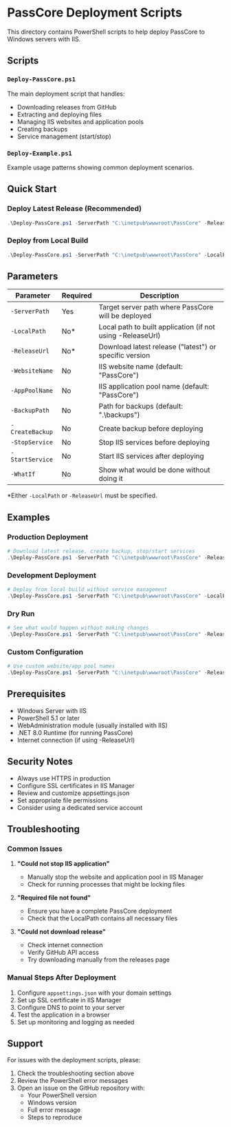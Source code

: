 # PassCore Deployment Scripts

This directory contains PowerShell scripts to help deploy PassCore to Windows servers with IIS.

## Scripts

### `Deploy-PassCore.ps1`
The main deployment script that handles:
- Downloading releases from GitHub
- Extracting and deploying files
- Managing IIS websites and application pools
- Creating backups
- Service management (start/stop)

### `Deploy-Example.ps1`
Example usage patterns showing common deployment scenarios.

## Quick Start

### Deploy Latest Release (Recommended)
```powershell
.\Deploy-PassCore.ps1 -ServerPath "C:\inetpub\wwwroot\PassCore" -ReleaseUrl "latest" -CreateBackup -StopService -StartService
```

### Deploy from Local Build
```powershell
.\Deploy-PassCore.ps1 -ServerPath "C:\inetpub\wwwroot\PassCore" -LocalPath ".\build\PassCore" -CreateBackup -StopService -StartService
```

## Parameters

| Parameter | Required | Description |
|-----------|----------|-------------|
| `-ServerPath` | Yes | Target server path where PassCore will be deployed |
| `-LocalPath` | No* | Local path to built application (if not using -ReleaseUrl) |
| `-ReleaseUrl` | No* | Download latest release ("latest") or specific version |
| `-WebsiteName` | No | IIS website name (default: "PassCore") |
| `-AppPoolName` | No | IIS application pool name (default: "PassCore") |
| `-BackupPath` | No | Path for backups (default: ".\backups") |
| `-CreateBackup` | No | Create backup before deploying |
| `-StopService` | No | Stop IIS services before deploying |
| `-StartService` | No | Start IIS services after deploying |
| `-WhatIf` | No | Show what would be done without doing it |

*Either `-LocalPath` or `-ReleaseUrl` must be specified.

## Examples

### Production Deployment
```powershell
# Download latest release, create backup, stop/start services
.\Deploy-PassCore.ps1 -ServerPath "C:\inetpub\wwwroot\PassCore" -ReleaseUrl "latest" -CreateBackup -StopService -StartService
```

### Development Deployment
```powershell
# Deploy from local build without service management
.\Deploy-PassCore.ps1 -ServerPath "C:\inetpub\wwwroot\PassCore" -LocalPath ".\build\PassCore" -CreateBackup
```

### Dry Run
```powershell
# See what would happen without making changes
.\Deploy-PassCore.ps1 -ServerPath "C:\inetpub\wwwroot\PassCore" -ReleaseUrl "latest" -WhatIf
```

### Custom Configuration
```powershell
# Use custom website/app pool names
.\Deploy-PassCore.ps1 -ServerPath "C:\inetpub\wwwroot\PassCore" -ReleaseUrl "latest" -WebsiteName "MyPassCore" -AppPoolName "MyPassCore" -CreateBackup -StopService -StartService
```

## Prerequisites

- Windows Server with IIS
- PowerShell 5.1 or later
- WebAdministration module (usually installed with IIS)
- .NET 8.0 Runtime (for running PassCore)
- Internet connection (if using -ReleaseUrl)

## Security Notes

- Always use HTTPS in production
- Configure SSL certificates in IIS Manager
- Review and customize appsettings.json
- Set appropriate file permissions
- Consider using a dedicated service account

## Troubleshooting

### Common Issues

1. **"Could not stop IIS application"**
   - Manually stop the website and application pool in IIS Manager
   - Check for running processes that might be locking files

2. **"Required file not found"**
   - Ensure you have a complete PassCore deployment
   - Check that the LocalPath contains all necessary files

3. **"Could not download release"**
   - Check internet connection
   - Verify GitHub API access
   - Try downloading manually from the releases page

### Manual Steps After Deployment

1. Configure `appsettings.json` with your domain settings
2. Set up SSL certificate in IIS Manager
3. Configure DNS to point to your server
4. Test the application in a browser
5. Set up monitoring and logging as needed

## Support

For issues with the deployment scripts, please:
1. Check the troubleshooting section above
2. Review the PowerShell error messages
3. Open an issue on the GitHub repository with:
   - Your PowerShell version
   - Windows version
   - Full error message
   - Steps to reproduce
